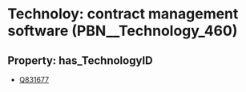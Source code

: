 # Technoloy: __contract management software__ (PBN__Technology_460)

## Property: has_TechnologyID

* [Q831677](Q831677)


